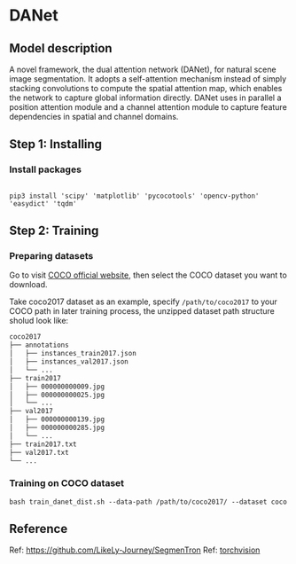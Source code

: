 # DANet

## Model description

A novel framework, the dual attention network (DANet), for natural scene image segmentation. 
It adopts a self-attention mechanism instead of simply stacking convolutions to compute the spatial attention map, which enables the network to capture global information directly.
DANet uses in parallel a position attention module and a channel attention module to capture feature dependencies in spatial and channel domains. 

## Step 1: Installing

### Install packages

```shell

pip3 install 'scipy' 'matplotlib' 'pycocotools' 'opencv-python' 'easydict' 'tqdm'

```

## Step 2: Training

### Preparing datasets

Go to visit [COCO official website](https://cocodataset.org/#download), then select the COCO dataset you want to download.

Take coco2017 dataset as an example, specify `/path/to/coco2017` to your COCO path in later training process, the unzipped dataset path structure sholud look like:

```bash
coco2017
├── annotations
│   ├── instances_train2017.json
│   ├── instances_val2017.json
│   └── ...
├── train2017
│   ├── 000000000009.jpg
│   ├── 000000000025.jpg
│   └── ...
├── val2017
│   ├── 000000000139.jpg
│   ├── 000000000285.jpg
│   └── ...
├── train2017.txt
├── val2017.txt
└── ...
```

### Training on COCO dataset

```shell
bash train_danet_dist.sh --data-path /path/to/coco2017/ --dataset coco
```

## Reference 

Ref: https://github.com/LikeLy-Journey/SegmenTron
Ref: [torchvision](../../torchvision/pytorch/README.md)

